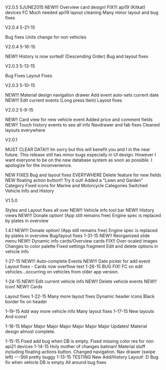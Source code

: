 V2.0.5 5JUNE2015
NEW!!! Overview card design!
FIX!!! api19 (Kitkat) devices FC
Much needed api19 layout cleaning
Many minor layout and bug fixes

V2.0.4 5-21-15

Bug fixes
Units change for non vehicles

V2.0.4 5-16-15

NEW!! History is now sorted! (Descending Order)
Bug and layout fixes

V2.0.3 5-13-15

Bug Fixes
Layout Fixes

V2.0.3 5-10-15

NEW!!! Material design navigation drawer
Add event auto-sets current date
NEW!!! Edit current events (Long press item)
Layout fixes

V2.0.2 5-9-15

NEW!! Card view for new vehicle event
Added price and comment fields
NEW!! Touch history events to see all info
Navdrawer and fab fixes
Cleaned layouts everywhere

V2.0.1

MUST CLEAR DATA!!!
Im sorry but this will benefit you and I in the near future.
This release still has minor bugs especially in UI design. However I want everyone to be on the new database system as soon as possible. I apologize for the inconvenience.

NEW FIXES
Bug and layout fixes EVERYWHERE
Delete feature for new fields
NEW floating action button!! Try it out!
Added a "Lawn and Garden" Category
Fixed icons for Marine and Motorcycle Categories
Switched Vehicle Info and History

V1.5.0

Styles and Layout fixes all over
NEW!! Vehicle info tool bar
NEW!! History views
NEW!!! Donate option! (App still remains free)
Engine spec is replaced by plates in overview

1.4.1
NEW!!! Donate option! (App still remains free)
Engine spec is replaced by plates in overview
Bug/layout fixes
1-31-15
NEW!! Reorganized slide menu
NEW!! Dynamic info cards/Overview cards
FIX!! Over-scaled images
Changes to color palette
Fixed settings fragment
Edit and delete options in vehicle info

1-27-15
NEW!!! Auto-complete Events
NEW!!! Date picker for add event
Layout fixes
    - Cards now overflow text
1-26-15
BUG FIX!
FC on edit vehicles...occurring on vehicles from older app version.

1-24-15
NEW!! Edit current vehicle info
NEW!! Delete vehicle events
NEW!! Icon!
NEW!! Cards

Layout fixes
1-22-15
Many more layout fixes
Dynamic header icons
Black border fix on header

1-19-15
Add way more vehicle info
Many layout fixes
1-17-15
New layouts
And icons!

1-16-15
Major Major Major Major Major Major Major  Updates!
Material design almost complete.

1-15-15
Fixed add bug when DB is empty. Fixed missing color res for non api21 devices
1-14-15
Holy mother of changes batman!
Material stuff including floating actions button. Changed navigation.
Nav drawer (swipe left) ---Still pretty buggy
1-13-15
TESTING
New Add/History Layout! :D
Bug fix when vehicle DB is empty
All around bug fixes
